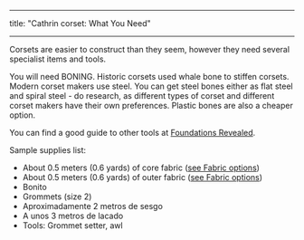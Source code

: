 - - -
title: "Cathrin corset: What You Need"
- - -

Corsets are easier to construct than they seem, however they need several specialist items and tools.

You will need BONING. Historic corsets used whale bone to stiffen corsets. Modern corset makers use steel. You can get steel bones either as flat steel and spiral steel - do research, as different types of corset and different corset makers have their own preferences. Plastic bones are also a cheaper option.

You can find a good guide to other tools at [Foundations Revealed](https://foundationsrevealed.com/).

Sample supplies list:

- About 0.5 meters (0.6 yards) of core fabric ([see Fabric options](/docs/patterns/cathrin/fabric))
- About 0.5 meters (0.6 yards) of outer fabric ([see Fabric options](/docs/patterns/cathrin/fabric))
- Bonito
- Grommets (size 2)
- Aproximadamente 2 metros de sesgo
- A unos 3 metros de lacado
- Tools: Grommet setter, awl
